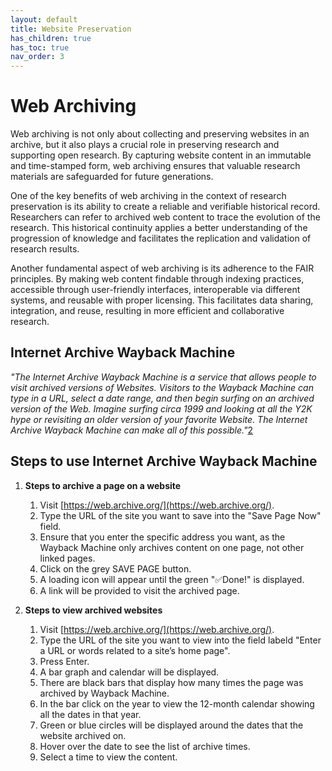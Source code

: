 ```yaml
---
layout: default
title: Website Preservation
has_children: true
has_toc: true
nav_order: 3
---
```


# Web Archiving

Web archiving is not only about collecting and preserving websites in an archive, but it also plays a crucial role in preserving research and supporting open research. By capturing website content in an immutable and time-stamped form, web archiving ensures that valuable research materials are safeguarded for future generations. 

One of the key benefits of web archiving in the context of research preservation is its ability to create a reliable and verifiable historical record. Researchers can refer to archived web content to trace the evolution of the research. This historical continuity applies a better understanding of the progression of knowledge and facilitates the replication and validation of research results.​

Another fundamental aspect of web archiving is its adherence to the FAIR principles. By making web content findable through indexing practices, accessible through user-friendly interfaces, interoperable via different systems, and reusable with proper licensing. This facilitates data sharing, integration, and reuse, resulting in more efficient and collaborative research.

## Internet Archive Wayback Machine

*"The Internet Archive Wayback Machine is a service that allows people to visit archived versions of Websites. Visitors to the Wayback Machine can type in a URL, select a date range, and then begin surfing on an archived version of the Web. Imagine surfing circa 1999 and looking at all the Y2K hype or revisiting an older version of your favorite Website. The Internet Archive Wayback Machine can make all of this possible."*[2]( https://help.archive.org/help/wayback-machine-general-information/)

## Steps to use Internet Archive Wayback Machine

1. **Steps to archive a page on a website**
    1. Visit [https://web.archive.org/](https://web.archive.org/). 
    2. Type the URL of the site you want to save into the "Save Page Now" field. 
    3. Ensure that you enter the specific address you want, as the Wayback Machine only archives content on one page, not other linked pages. 
    4. Click on the grey SAVE PAGE button. 
    5. A loading icon will appear until the green "✅Done!" is displayed. 
    6. A link will be provided to visit the archived page.

2. **Steps to view archived websites**
    1. Visit [https://web.archive.org/](https://web.archive.org/). 
    2. Type the URL of the site you want to view into the field labeld "Enter a URL or words related to a site’s home page". 
    3. Press Enter. 
    4. A bar graph and calendar will be displayed. 
    5. There are black bars that display how many times the page was archived by Wayback Machine. 
    6. In the bar click on the year to view the 12-month calendar showing all the dates in that year. 
    7. Green or blue circles will be displayed around the dates that the website archived on. 
    8. Hover over the date to see the list of archive times. 
    9. Select a time to view the content. 

